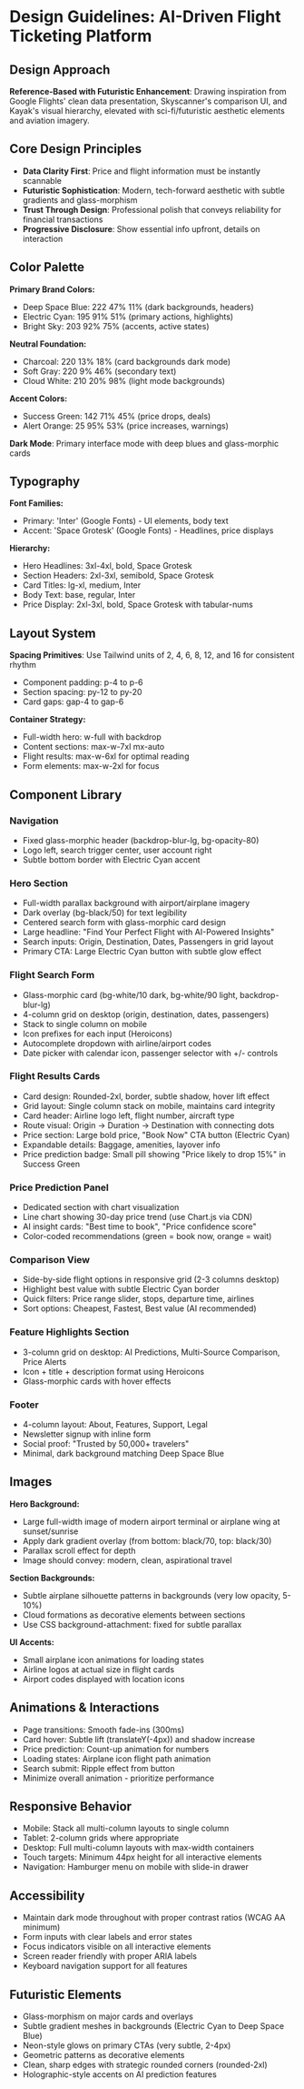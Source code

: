 # Design Guidelines: AI-Driven Flight Ticketing Platform

## Design Approach
**Reference-Based with Futuristic Enhancement**: Drawing inspiration from Google Flights' clean data presentation, Skyscanner's comparison UI, and Kayak's visual hierarchy, elevated with sci-fi/futuristic aesthetic elements and aviation imagery.

## Core Design Principles
- **Data Clarity First**: Price and flight information must be instantly scannable
- **Futuristic Sophistication**: Modern, tech-forward aesthetic with subtle gradients and glass-morphism
- **Trust Through Design**: Professional polish that conveys reliability for financial transactions
- **Progressive Disclosure**: Show essential info upfront, details on interaction

## Color Palette

**Primary Brand Colors:**
- Deep Space Blue: 222 47% 11% (dark backgrounds, headers)
- Electric Cyan: 195 91% 51% (primary actions, highlights)
- Bright Sky: 203 92% 75% (accents, active states)

**Neutral Foundation:**
- Charcoal: 220 13% 18% (card backgrounds dark mode)
- Soft Gray: 220 9% 46% (secondary text)
- Cloud White: 210 20% 98% (light mode backgrounds)

**Accent Colors:**
- Success Green: 142 71% 45% (price drops, deals)
- Alert Orange: 25 95% 53% (price increases, warnings)

**Dark Mode**: Primary interface mode with deep blues and glass-morphic cards

## Typography
**Font Families:**
- Primary: 'Inter' (Google Fonts) - UI elements, body text
- Accent: 'Space Grotesk' (Google Fonts) - Headlines, price displays

**Hierarchy:**
- Hero Headlines: 3xl-4xl, bold, Space Grotesk
- Section Headers: 2xl-3xl, semibold, Space Grotesk
- Card Titles: lg-xl, medium, Inter
- Body Text: base, regular, Inter
- Price Display: 2xl-3xl, bold, Space Grotesk with tabular-nums

## Layout System
**Spacing Primitives**: Use Tailwind units of 2, 4, 6, 8, 12, and 16 for consistent rhythm
- Component padding: p-4 to p-6
- Section spacing: py-12 to py-20
- Card gaps: gap-4 to gap-6

**Container Strategy:**
- Full-width hero: w-full with backdrop
- Content sections: max-w-7xl mx-auto
- Flight results: max-w-6xl for optimal reading
- Form elements: max-w-2xl for focus

## Component Library

### Navigation
- Fixed glass-morphic header (backdrop-blur-lg, bg-opacity-80)
- Logo left, search trigger center, user account right
- Subtle bottom border with Electric Cyan accent

### Hero Section
- Full-width parallax background with airport/airplane imagery
- Dark overlay (bg-black/50) for text legibility
- Centered search form with glass-morphic card design
- Large headline: "Find Your Perfect Flight with AI-Powered Insights"
- Search inputs: Origin, Destination, Dates, Passengers in grid layout
- Primary CTA: Large Electric Cyan button with subtle glow effect

### Flight Search Form
- Glass-morphic card (bg-white/10 dark, bg-white/90 light, backdrop-blur-lg)
- 4-column grid on desktop (origin, destination, dates, passengers)
- Stack to single column on mobile
- Icon prefixes for each input (Heroicons)
- Autocomplete dropdown with airline/airport codes
- Date picker with calendar icon, passenger selector with +/- controls

### Flight Results Cards
- Card design: Rounded-2xl, border, subtle shadow, hover lift effect
- Grid layout: Single column stack on mobile, maintains card integrity
- Card header: Airline logo left, flight number, aircraft type
- Route visual: Origin → Duration → Destination with connecting dots
- Price section: Large bold price, "Book Now" CTA button (Electric Cyan)
- Expandable details: Baggage, amenities, layover info
- Price prediction badge: Small pill showing "Price likely to drop 15%" in Success Green

### Price Prediction Panel
- Dedicated section with chart visualization
- Line chart showing 30-day price trend (use Chart.js via CDN)
- AI insight cards: "Best time to book", "Price confidence score"
- Color-coded recommendations (green = book now, orange = wait)

### Comparison View
- Side-by-side flight options in responsive grid (2-3 columns desktop)
- Highlight best value with subtle Electric Cyan border
- Quick filters: Price range slider, stops, departure time, airlines
- Sort options: Cheapest, Fastest, Best value (AI recommended)

### Feature Highlights Section
- 3-column grid on desktop: AI Predictions, Multi-Source Comparison, Price Alerts
- Icon + title + description format using Heroicons
- Glass-morphic cards with hover effects

### Footer
- 4-column layout: About, Features, Support, Legal
- Newsletter signup with inline form
- Social proof: "Trusted by 50,000+ travelers"
- Minimal, dark background matching Deep Space Blue

## Images

**Hero Background:**
- Large full-width image of modern airport terminal or airplane wing at sunset/sunrise
- Apply dark gradient overlay (from bottom: black/70, top: black/30)
- Parallax scroll effect for depth
- Image should convey: modern, clean, aspirational travel

**Section Backgrounds:**
- Subtle airplane silhouette patterns in backgrounds (very low opacity, 5-10%)
- Cloud formations as decorative elements between sections
- Use CSS background-attachment: fixed for subtle parallax

**UI Accents:**
- Small airplane icon animations for loading states
- Airline logos at actual size in flight cards
- Airport codes displayed with location icons

## Animations & Interactions
- Page transitions: Smooth fade-ins (300ms)
- Card hover: Subtle lift (translateY(-4px)) and shadow increase
- Price prediction: Count-up animation for numbers
- Loading states: Airplane icon flight path animation
- Search submit: Ripple effect from button
- Minimize overall animation - prioritize performance

## Responsive Behavior
- Mobile: Stack all multi-column layouts to single column
- Tablet: 2-column grids where appropriate
- Desktop: Full multi-column layouts with max-width containers
- Touch targets: Minimum 44px height for all interactive elements
- Navigation: Hamburger menu on mobile with slide-in drawer

## Accessibility
- Maintain dark mode throughout with proper contrast ratios (WCAG AA minimum)
- Form inputs with clear labels and error states
- Focus indicators visible on all interactive elements
- Screen reader friendly with proper ARIA labels
- Keyboard navigation support for all features

## Futuristic Elements
- Glass-morphism on major cards and overlays
- Subtle gradient meshes in backgrounds (Electric Cyan to Deep Space Blue)
- Neon-style glows on primary CTAs (very subtle, 2-4px)
- Geometric patterns as decorative elements
- Clean, sharp edges with strategic rounded corners (rounded-2xl)
- Holographic-style accents on AI prediction features